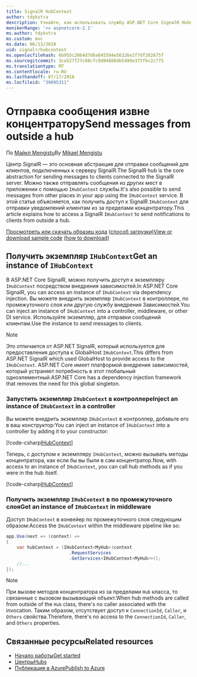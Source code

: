 ```yaml
---
title: SignalR HubContext
author: tdykstra
description: Узнайте, как использовать службу ASP.NET Core SignalR HubContext для отправки уведомлений клиентам из за пределами концентратору.
monikerRange: '>= aspnetcore-2.1'
ms.author: tdykstra
ms.custom: mvc
ms.date: 06/13/2018
uid: signalr/hubcontext
ms.openlocfilehash: 6b955c2064d7d6a045594e56326e2f7df282675f
ms.sourcegitcommit: 3ca527f27c88cfc9d04688db5499e372fbc2c775
ms.translationtype: MT
ms.contentlocale: ru-RU
ms.lasthandoff: 07/17/2018
ms.locfileid: "39095311"
---
```

# <a name="send-messages-from-outside-a-hub"></a><span data-ttu-id="085fa-103">Отправка сообщения извне концентратору</span><span class="sxs-lookup"><span data-stu-id="085fa-103">Send messages from outside a hub</span></span>

<span data-ttu-id="085fa-104">По [Майкл Mengistu](https://twitter.com/MikaelM_12)</span><span class="sxs-lookup"><span data-stu-id="085fa-104">By [Mikael Mengistu](https://twitter.com/MikaelM_12)</span></span>

<span data-ttu-id="085fa-105">Центр SignalR — это основная абстракция для отправки сообщений для клиентов, подключенных к серверу SignalR.</span><span class="sxs-lookup"><span data-stu-id="085fa-105">The SignalR hub is the core abstraction for sending messages to clients connected to the SignalR server.</span></span> <span data-ttu-id="085fa-106">Можно также отправлять сообщения из других мест в приложении с помощью `IHubContext` службы.</span><span class="sxs-lookup"><span data-stu-id="085fa-106">It's also possible to send messages from other places in your app using the `IHubContext` service.</span></span> <span data-ttu-id="085fa-107">В этой статье объясняется, как получить доступ к SignalR `IHubContext` для отправки уведомлений клиентам из за пределами концентратору.</span><span class="sxs-lookup"><span data-stu-id="085fa-107">This article explains how to access a SignalR `IHubContext` to send notifications to clients from outside a hub.</span></span>

<span data-ttu-id="085fa-108">[Просмотреть или скачать образец кода](https://github.com/aspnet/Docs/tree/master/aspnetcore/signalr/hubcontext/sample/) [(способ загрузки)](xref:tutorials/index#how-to-download-a-sample)</span><span class="sxs-lookup"><span data-stu-id="085fa-108">[View or download sample code](https://github.com/aspnet/Docs/tree/master/aspnetcore/signalr/hubcontext/sample/) [(how to download)](xref:tutorials/index#how-to-download-a-sample)</span></span>

## <a name="get-an-instance-of-ihubcontext"></a><span data-ttu-id="085fa-109">Получить экземпляр `IHubContext`</span><span class="sxs-lookup"><span data-stu-id="085fa-109">Get an instance of `IHubContext`</span></span>

<span data-ttu-id="085fa-110">В ASP.NET Core SignalR, можно получить доступ к экземпляру `IHubContext` посредством внедрения зависимостей.</span><span class="sxs-lookup"><span data-stu-id="085fa-110">In ASP.NET Core SignalR, you can access an instance of `IHubContext` via dependency injection.</span></span> <span data-ttu-id="085fa-111">Вы можете внедрить экземпляр `IHubContext` в контроллере, по промежуточного слоя или другую службу внедрения Зависимостей.</span><span class="sxs-lookup"><span data-stu-id="085fa-111">You can inject an instance of `IHubContext` into a controller, middleware, or other DI service.</span></span> <span data-ttu-id="085fa-112">Используйте экземпляр, для отправки сообщений клиентам.</span><span class="sxs-lookup"><span data-stu-id="085fa-112">Use the instance to send messages to clients.</span></span>

> [!NOTE]
> <span data-ttu-id="085fa-113">Это отличается от ASP.NET SignalR, который используется для предоставления доступа к GlobalHost `IHubContext`.</span><span class="sxs-lookup"><span data-stu-id="085fa-113">This differs from ASP.NET SignalR which used GlobalHost to provide access to the `IHubContext`.</span></span> <span data-ttu-id="085fa-114">ASP.NET Core имеет платформой внедрения зависимостей, который устраняет потребность в этот глобальный одноэлементный.</span><span class="sxs-lookup"><span data-stu-id="085fa-114">ASP.NET Core has a dependency injection framework that removes the need for this global singleton.</span></span>

### <a name="inject-an-instance-of-ihubcontext-in-a-controller"></a><span data-ttu-id="085fa-115">Запустить экземпляр `IHubContext` в контроллере</span><span class="sxs-lookup"><span data-stu-id="085fa-115">Inject an instance of `IHubContext` in a controller</span></span>

<span data-ttu-id="085fa-116">Вы можете внедрить экземпляр `IHubContext` в контроллер, добавьте его в ваш конструктор:</span><span class="sxs-lookup"><span data-stu-id="085fa-116">You can inject an instance of `IHubContext` into a controller by adding it to your constructor:</span></span>

[!code-csharp[IHubContext](hubcontext/sample/Controllers/HomeController.cs?range=12-19,57)]

<span data-ttu-id="085fa-117">Теперь, с доступом к экземпляру `IHubContext`, можно вызывать методы концентратора, как если бы вы были в сам концентратор.</span><span class="sxs-lookup"><span data-stu-id="085fa-117">Now, with access to an instance of `IHubContext`, you can call hub methods as if you were in the hub itself.</span></span>

[!code-csharp[IHubContext](hubcontext/sample/Controllers/HomeController.cs?range=21-25)]

### <a name="get-an-instance-of-ihubcontext-in-middleware"></a><span data-ttu-id="085fa-118">Получить экземпляр `IHubContext` в по промежуточного слоя</span><span class="sxs-lookup"><span data-stu-id="085fa-118">Get an instance of `IHubContext` in middleware</span></span>

<span data-ttu-id="085fa-119">Доступ `IHubContext` в конвейер по промежуточного слоя следующим образом:</span><span class="sxs-lookup"><span data-stu-id="085fa-119">Access the `IHubContext` within the middleware pipeline like so:</span></span>

```csharp
app.Use(next => (context) =>
{
    var hubContext = (IHubContext<MyHub>)context
                        .RequestServices
                        .GetServices<IHubContext<MyHub>>();
    //...
});
```

> [!NOTE]
> <span data-ttu-id="085fa-120">При вызове методов концентратора из за пределами `Hub` класса, то связанные с вызовом вызывающий объект.</span><span class="sxs-lookup"><span data-stu-id="085fa-120">When hub methods are called from outside of the `Hub` class, there's no caller associated with the invocation.</span></span> <span data-ttu-id="085fa-121">Таким образом, отсутствует доступ к `ConnectionId`, `Caller`, и `Others` свойства.</span><span class="sxs-lookup"><span data-stu-id="085fa-121">Therefore, there's no access to the `ConnectionId`, `Caller`, and `Others` properties.</span></span>

## <a name="related-resources"></a><span data-ttu-id="085fa-122">Связанные ресурсы</span><span class="sxs-lookup"><span data-stu-id="085fa-122">Related resources</span></span>

* [<span data-ttu-id="085fa-123">Начало работы</span><span class="sxs-lookup"><span data-stu-id="085fa-123">Get started</span></span>](xref:tutorials/signalr)
* [<span data-ttu-id="085fa-124">Центры</span><span class="sxs-lookup"><span data-stu-id="085fa-124">Hubs</span></span>](xref:signalr/hubs)
* [<span data-ttu-id="085fa-125">Публикация в Azure</span><span class="sxs-lookup"><span data-stu-id="085fa-125">Publish to Azure</span></span>](xref:signalr/publish-to-azure-web-app)

